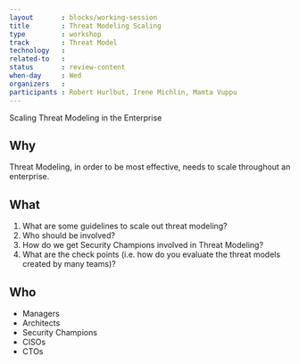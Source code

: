 ```yaml
---
layout       : blocks/working-session
title        : Threat Modeling Scaling
type         : workshop
track        : Threat Model
technology   :
related-to   :
status       : review-content
when-day     : Wed
organizers   :
participants : Robert Hurlbut, Irene Michlin, Mamta Vuppu
---
```


Scaling Threat Modeling in the Enterprise

## Why

Threat Modeling, in order to be most effective, needs to scale throughout an enterprise.

## What

1. What are some guidelines to scale out threat modeling?
2. Who should be involved? 
3. How do we get Security Champions involved in Threat Modeling?
4. What are the check points (i.e. how do you evaluate the threat models created by many teams)?

## Who

 -  Managers
 -  Architects
 -  Security Champions
 -  CISOs
 -  CTOs
